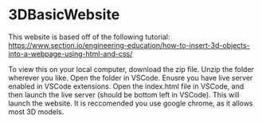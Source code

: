 # 3DBasicWebsite

This website is based off of the following tutorial: https://www.section.io/engineering-education/how-to-insert-3d-objects-into-a-webpage-using-html-and-css/ 

To view this on your local computer, download the zip file. 
Unzip the folder wherever you like.
Open the folder in VSCode.
Enusre you have live server enabled in VSCode extensions. 
Open the index.html file in VSCode, and then launch the live server (should be bottom left in VSCode). 
This will launch the website.
It is reccomended you use google chrome, as it allows most 3D models. 

